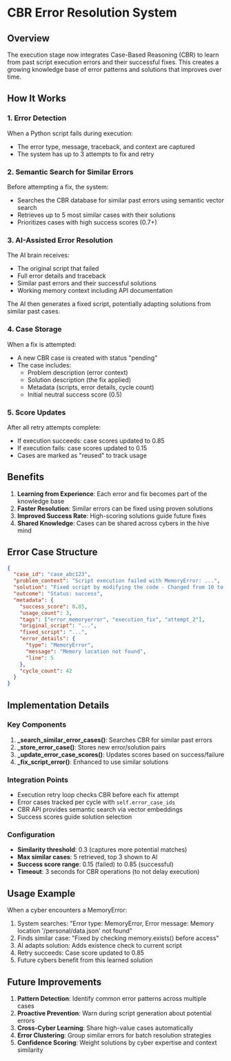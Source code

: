 # CBR Error Resolution System

## Overview

The execution stage now integrates Case-Based Reasoning (CBR) to learn from past script execution errors and their successful fixes. This creates a growing knowledge base of error patterns and solutions that improves over time.

## How It Works

### 1. Error Detection
When a Python script fails during execution:
- The error type, message, traceback, and context are captured
- The system has up to 3 attempts to fix and retry

### 2. Semantic Search for Similar Errors
Before attempting a fix, the system:
- Searches the CBR database for similar past errors using semantic vector search
- Retrieves up to 5 most similar cases with their solutions
- Prioritizes cases with high success scores (0.7+)

### 3. AI-Assisted Error Resolution
The AI brain receives:
- The original script that failed
- Full error details and traceback
- Similar past errors and their successful solutions
- Working memory context including API documentation

The AI then generates a fixed script, potentially adapting solutions from similar past cases.

### 4. Case Storage
When a fix is attempted:
- A new CBR case is created with status "pending"
- The case includes:
  - Problem description (error context)
  - Solution description (the fix applied)
  - Metadata (scripts, error details, cycle count)
  - Initial neutral success score (0.5)

### 5. Score Updates
After all retry attempts complete:
- If execution succeeds: case scores updated to 0.85
- If execution fails: case scores updated to 0.15
- Cases are marked as "reused" to track usage

## Benefits

1. **Learning from Experience**: Each error and fix becomes part of the knowledge base
2. **Faster Resolution**: Similar errors can be fixed using proven solutions
3. **Improved Success Rate**: High-scoring solutions guide future fixes
4. **Shared Knowledge**: Cases can be shared across cybers in the hive mind

## Error Case Structure

```json
{
  "case_id": "case_abc123",
  "problem_context": "Script execution failed with MemoryError: ...",
  "solution": "Fixed script by modifying the code - Changed from 10 to 12 lines",
  "outcome": "Status: success",
  "metadata": {
    "success_score": 0.85,
    "usage_count": 3,
    "tags": ["error_memoryerror", "execution_fix", "attempt_2"],
    "original_script": "...",
    "fixed_script": "...",
    "error_details": {
      "type": "MemoryError",
      "message": "Memory location not found",
      "line": 5
    },
    "cycle_count": 42
  }
}
```

## Implementation Details

### Key Components

1. **_search_similar_error_cases()**: Searches CBR for similar past errors
2. **_store_error_case()**: Stores new error/solution pairs
3. **_update_error_case_scores()**: Updates scores based on success/failure
4. **_fix_script_error()**: Enhanced to use similar solutions

### Integration Points

- Execution retry loop checks CBR before each fix attempt
- Error cases tracked per cycle with `self.error_case_ids`
- CBR API provides semantic search via vector embeddings
- Success scores guide solution selection

### Configuration

- **Similarity threshold**: 0.3 (captures more potential matches)
- **Max similar cases**: 5 retrieved, top 3 shown to AI
- **Success score range**: 0.15 (failed) to 0.85 (successful)
- **Timeout**: 3 seconds for CBR operations (to not delay execution)

## Usage Example

When a cyber encounters a MemoryError:

1. System searches: "Error type: MemoryError, Error message: Memory location '/personal/data.json' not found"
2. Finds similar case: "Fixed by checking memory.exists() before access"
3. AI adapts solution: Adds existence check to current script
4. Retry succeeds: Case score updated to 0.85
5. Future cybers benefit from this learned solution

## Future Improvements

1. **Pattern Detection**: Identify common error patterns across multiple cases
2. **Proactive Prevention**: Warn during script generation about potential errors
3. **Cross-Cyber Learning**: Share high-value cases automatically
4. **Error Clustering**: Group similar errors for batch resolution strategies
5. **Confidence Scoring**: Weight solutions by cyber expertise and context similarity